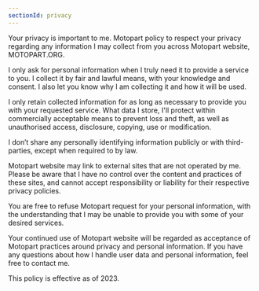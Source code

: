 ```yaml
---
sectionId: privacy
---
```


Your privacy is important to me. Motopart policy to respect your privacy regarding any information I may collect from you across Motopart website, MOTOPART.ORG.

I only ask for personal information when I truly need it to provide a service to you. I collect it by fair and lawful means, with your knowledge and consent. I also let you know why I am collecting it and how it will be used.

I only retain collected information for as long as necessary to provide you with your requested service. What data I store, I'll protect within commercially acceptable means to prevent loss and theft, as well as unauthorised access, disclosure, copying, use or modification.

I don’t share any personally identifying information publicly or with third-parties, except when required to by law.

Motopart website may link to external sites that are not operated by me. Please be aware that I have no control over the content and practices of these sites, and cannot accept responsibility or liability for their respective privacy policies.

You are free to refuse Motopart request for your personal information, with the understanding that I may be unable to provide you with some of your desired services.

Your continued use of Motopart website will be regarded as acceptance of Motopart practices around privacy and personal information. If you have any questions about how I handle user data and personal information, feel free to contact me.

This policy is effective as of 2023.
